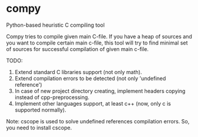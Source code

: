 # compy
Python-based heuristic C compiling tool

Compy tries to compile given main C-file. If you have a heap of sources and you want to compile certain main c-file, this tool will try to find minimal set of sources for successful compilation of given main c-file.

TODO:
1. Extend standard C libraries support (not only math).
2. Extend compilation errors to be detected (not only 'undefined reference')
3. In case of new project directory creating, implement headers copying instead of cpp-preprocessing.
4. Implement other languages support, at least c++ (now, only c is supported normally).

Note: cscope is used to solve undefined references compilation errors. So, you need to install cscope.
